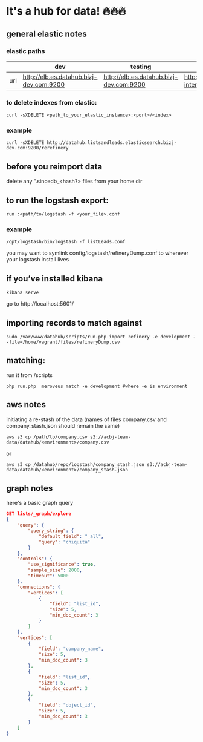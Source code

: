 # It's a hub for data! :fire::fire::fire:
## general elastic notes
### elastic paths
| | dev | testing | staging | prod |
| --- | --- | ------- | ------- | ---- |
| url | http://elb.es.datahub.bizj-dev.com:9200 | http://elb.es.datahub.bizj-dev.com:9200 | http://elb.es.datahub.bizj-internal.com:9200 | http://elb.es.datahub.bizj-internal.com:9200 |
### to delete indexes from elastic:
```shell
curl -sXDELETE <path_to_your_elastic_instance>:<port>/<index>
```
### example
```shell
curl -sXDELETE http://datahub.listsandleads.elasticsearch.bizj-dev.com:9200/rerefinery
```
## before you reimport data
delete any “.sincedb_<hash?> files from your home dir

## to run the logstash export:
    run :<path/to/logstash -f <your_file>.conf
### example
```shell
/opt/logstash/bin/logstash -f listLeads.conf
```
you may want to symlink config/logstash/refineryDump.conf to wherever your logstash install lives

## if you’ve installed kibana
```shell
kibana serve
```
go to http://localhost:5601/

## importing records to match against
```shell
sudo /var/www/datahub/scripts/run.php import refinery -e development --file=/home/vagrant/files/refineryDump.csv
```

## matching:
run it from /scripts
```shell
php run.php  meroveus match -e development #where -e is environment
```



## aws notes

initiating a re-stash of the data (names of files company.csv and company_stash.json should remain the same)

```shell
aws s3 cp /path/to/company.csv s3://acbj-team-data/datahub/<environment>/company.csv
```
or
```shell
aws s3 cp /datahub/repo/logstash/company_stash.json s3://acbj-team-data/datahub/<environment>/company_stash.json
```

## graph notes
here's a basic graph query
```json
GET lists/_graph/explore
{
    "query": {
		"query_string": {
			"default_field": "_all",
			"query": "chiquita"
		}
	},
	"controls": {
		"use_significance": true,
		"sample_size": 2000,
		"timeout": 5000
	},
	"connections": {
		"vertices": [
			{
				"field": "list_id",
				"size": 5,
				"min_doc_count": 3
			}
		]
	},
	"vertices": [
		{
			"field": "company_name",
			"size": 5,
			"min_doc_count": 3
		},
		{
			"field": "list_id",
			"size": 5,
			"min_doc_count": 3
		},
        {
    		"field": "object_id",
			"size": 5,
			"min_doc_count": 3
		}
	]
}